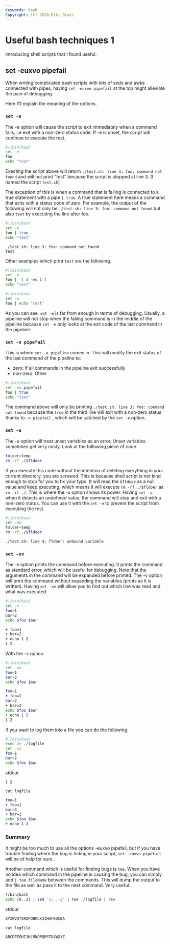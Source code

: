 ```yaml
---
Keywords: bash
Copyright: (C) 2020 Riki Otaki
---
```


# Useful bash techniques 1

Introducing shell scripts that I found useful.

## set -euxvo pipefail 

When writing complicated bash scripts with lots of seds and awks connected with pipes, having `set -euxvo pipefail` at the top might alleviate the pain of debugging.

Here I'll explain the meaning of the options.

### `set -e`
The -e option will cause the script to exit immediately when a command fails, i.e exit with a non-zero status code. If -e is unset, the script will continue to execute the rest.
  
```bash
#!/bin/bash
set -e
foo
echo "test"
```
Execting the script above will return `./test.sh: line 3: foo: command not found` and will not print "test" because the script is stopped at line 3. (I named the script `test.sh`)

The exception of this is when a command that is failing is connected to a true statement with a pipe `| true`. A true statement here means a command that exits with a status code of zero.
For example, the output of the following will not only be `./test.sh: line 3: foo: command not found` but also `test` by executing the line after foo. 

```bash
#!/bin/bash
set -e
foo | true
echo "test"
```
```
./test.sh: line 3: foo: command not found
test
```

Other examples which print `test` are the following.
```bash
#!/bin/bash
set -e
foo |  [ 1 -eq 1 ]
echo "test"
```
```bash
#!/bin/bash
set -e
foo | echo "test"
```

As you can see, `set -e` is far from enough in terms of debugging. Usually, a pipeline will not stop when the faliing command is in the middle of the pipeline because `set -e` only looks at the exit code of the last command in the pipeline. 

### `set -o pipefail`
This is where `set -o pipeline` comes in. This will modify the exit status of the last command of the pipeline to:

- zero: If all commands in the pipeline exit successfully
- non-zero: Other

```bash
#!/bin/bash
set -eo pipefail
foo | true
echo "test"
```

The command above will only be printing `./test.sh: line 3: foo: command not found` because the `true` in the third line will exit with a non-zero status thanks to `-o pipefail` , which will be catched by the `set -e` option.

### `set -u`

The -u option will treat unset variables as an error. Unset variables sometimes get very nasty. Look at the following piece of code.

```bash
folder=temp
rm -rf ./$fldoer
```
If you execute this code without the intention of deleting everything in your current directory, you are screwed.
This is because shell script is not kind enough to stop for you to fix your typo. It will read the `$fldoer` as a null value and keep executing, which means it will execute `rm -rf ./$fldoer` as `rm -rf ./`.
This is where the -u option shows its power. Having `set -u`, when it detects an undefined value, the command will stop and exit with a non-zero status. You can use it with the `set -e` to prevent the script from executing the rest.

```bash
#!/bin/bash
set -eu
folder=temp
rm -rf ./$fldoer
```

```bash
./test.sh: line 4: fldoer: unbound variable
```

### `set -xv`
The -x option prints the command before executing. It prints the command as standard error, which will be useful for debugging. Note that the arguments in the command will be expanded before printed.
The -v option will print the command without expanding the variables (prints as it is written). Having `set -xv` will allow you to find out which line was read and what was executed.

```bash
#!/bin/bash
set -x
foo=1
bar=2
echo $foo $bar
```

```bash
+ foo=1
+ bar=2
+ echo 1 2
1 2
```
With the -v option.
```bash
#!/bin/bash
set -vx
foo=1
bar=2
echo $foo $bar
```
```bash
foo=1
+ foo=1
bar=2
+ bar=2
echo $foo $bar
+ echo 1 2
1 2
```
If you want to log them into a file you can do the following.

```bash
#!/bin/bash
exec 2> ./logfile
set -vx
foo=1
bar=2
echo $foo $bar
```

stdout
```
1 2
```

`cat logfile`
```bash
foo=1
+ foo=1
bar=2
+ bar=2
echo $foo $bar
+ echo 1 2

```

### Summary

It might be too much to use all the options  -euxvo pipefail, but if you have trouble finding where the bug is hiding in your script, `set -euxvo pipefail` will be of help for sure.

Another command which is useful for finding bugs is `tee`.
When you have no idea which command in the pipeline is causing the bug, you can simply add `| tee fileName` between the commands. This will dump the output to the file as well as pass it to the next command. Very useful.

```bash
!/bin/bash
echo {A..Z} | sed 's; ;;g' | tee ./logfile | rev
```
stdout
```bash
ZYXWVUTSRQPONMLKJIHGFEDCBA
```
`cat logfile`
```sh
ABCDEFGHIJKLMNOPQRSTUVWXYZ
```
